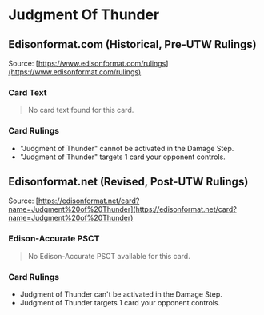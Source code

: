 # Judgment Of Thunder

## Edisonformat.com (Historical, Pre-UTW Rulings)

Source: [https://www.edisonformat.com/rulings](https://www.edisonformat.com/rulings)

### Card Text

> No card text found for this card.

### Card Rulings

*   "Judgment of Thunder" cannot be activated in the Damage Step.
*   "Judgment of Thunder" targets 1 card your opponent controls.

## Edisonformat.net (Revised, Post-UTW Rulings)

Source: [https://edisonformat.net/card?name=Judgment%20of%20Thunder](https://edisonformat.net/card?name=Judgment%20of%20Thunder)

### Edison-Accurate PSCT

> No Edison-Accurate PSCT available for this card.

### Card Rulings

*   Judgment of Thunder can't be activated in the Damage Step.
*   Judgment of Thunder targets 1 card your opponent controls.
            